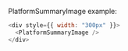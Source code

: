 PlatformSummaryImage example:

```js
<div style={{ width: "300px" }}>
  <PlatformSummaryImage />
</div>
```
